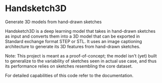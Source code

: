 # Handsketch3D
Generate 3D models from hand-drawn sketches

Handsketch3D is a deep learning model that takes in hand-drawn sketches as input and converts them into a 3D model that can be exported in Standard exchange format STEP or STL. It uses an image captioning architecture to generate its 3D features from hand-drawn sketches.

Note: This project is meant as a proof-of-concept; the model isn't (yet) built to generalize to the variability of sketches seen in actual use case, and thus its performance relies on sketches resembling the core dataset.

For detailed capabilities of this code refer to the documentation.



